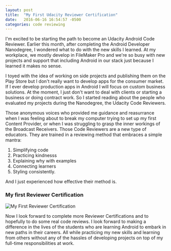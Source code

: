 ```yaml
---
layout: post
title:  "My First Udacity Reviewer Certification"
date:   2016-06-16 16:54:57 -0500
categories: code reviewing
---
```

I'm excited to be starting the path to become an Udacity Android Code Reviewer. Earlier this month, after completing the Android Developer Nanodegree, I wondered what to do with the new skills I learned. At my workplace, we mostly develop in FileMaker Pro and we're so busy with new projects and support that including Android in our stack just because I learned it makes no sense. 

I toyed with the idea of working on side projects and publishing them on the Play Store but I don't really want to develop apps for the consumer market. If I ever develop production apps in Android I will focus on custom business solutions. At the moment, I just don't want to deal with clients or starting a business or doing contract work. So I started reading about the people who evaluated my projects during the Nanodegree, the Udacity Code Reviewers.

Those anonymous voices who provided me guidance and reasurrance when I was feeling about to break my computer trying to set up my first Content Provider, or when I was struggling to grasp the inner workings of the Broadcast Receivers. Those Code Reviewers are a new type of educators. They are trained in a reviewing method that embraces a simple mantra:

1. Simplifying code
2. Practicing kindnesss
3. Explaining why with examples
4. Connecting learners
5. Styling consistently. 

And I just experienced how effective their method is.

### My first Reviewer Certification
![My First Reviewer Certification](http://throw.rocks/android-code-reviews/first-training-certification.PNG)

Now I look forward to complete more Reviewer Certifications and to hopefully to do some real code reviews. I look forward to making a difference in the lives of the students who are learning Android to embark in new paths in their careers. All while practicing my new skills and learning from others without any of the hassles of developing projects on top of my full-time responsibilities at work.
